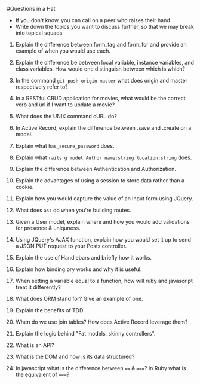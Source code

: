 #Questions in a Hat

* If you don't know, you can call on a peer who raises their hand
* Write down the topics you want to discuss further, so that we may break into topical squads

1) Explain the difference between form_tag and form_for and provide an example of when you would use each.

2) Explain the difference be between local variable, instance variables, and class variables. How would one distinguish between which is which?

3) In the command `git push origin master` what does origin and master respectively refer to?

4) In a RESTful CRUD application for movies, what would be the correct verb and url if I want to update a movie?

5) What does the UNIX command cURL do?

6) In Active Record, explain the difference between .save and .create on a model.

7) Explain what `has_secure_password` does.

8) Explain what `rails g model Author name:string location:string` does.

9) Explain the difference between Authentication and Authorization.

10) Explain the advantages of using a session to store data rather than a cookie.

11) Explain how you would capture the value of an input form using JQuery.

12) What does `as:` do when you're building routes.

13) Given a User model, explain where and how you would add validations for presence & uniquness.

14) Using JQuery's AJAX function, explain how you would set it up to send a JSON PUT request to your Posts controller.

15) Explain the use of Handlebars and briefly how it works.

16) Explain how binding.pry works and why it is useful.

17) When setting a variable equal to a function, how will ruby and javascript treat it differently?

18) What does ORM stand for? Give an example of one.

19) Explain the benefits of TDD.

20) When do we use join tables? How does Active Record leverage them?

21) Explain the logic behind "Fat models, skinny controllers".

22) What is an API?

23) What is the DOM and how is its data structured?

24) In javascript what is the difference between `==` & `===`? In Ruby what is the equivalent of `===`?


